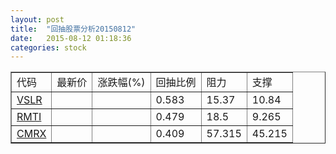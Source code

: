 ```yaml
---
layout: post
title:  "回抽股票分析20150812"
date:   2015-08-12 01:18:36
categories: stock
---
```

<script type="text/javascript">
var stockList = []
stockList.push('gb_vslr');
stockList.push('gb_rmti');
stockList.push('gb_cmrx');
</script>
<table border="1">
 <tr>
 <td>代码</td>
 <td>最新价</td>
 <td>涨跌幅(%)</td>
 <td>回抽比例</td>
 <td>阻力</td>
 <td>支撑</td>
</tr>
  <tr id="vslr">
  <td><a href="http://stock.finance.sina.com.cn/usstock/quotes/VSLR.html" target="_blank">VSLR</a></td><td></td><td></td><td>0.583</td><td>15.37</td><td>10.84</td></tr>
  <tr id="rmti">
  <td><a href="http://stock.finance.sina.com.cn/usstock/quotes/RMTI.html" target="_blank">RMTI</a></td><td></td><td></td><td>0.479</td><td>18.5</td><td>9.265</td></tr>
  <tr id="cmrx">
  <td><a href="http://stock.finance.sina.com.cn/usstock/quotes/CMRX.html" target="_blank">CMRX</a></td><td></td><td></td><td>0.409</td><td>57.315</td><td>45.215</td></tr>
</table>
